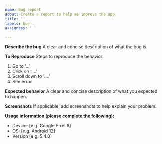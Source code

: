 ```yaml
---
name: Bug report
about: Create a report to help me improve the app
title: ''
labels: bug
assignees: ''

---
```


**Describe the bug**
A clear and concise description of what the bug is.

**To Reproduce**
Steps to reproduce the behavior:
1. Go to '...'
2. Click on '....'
3. Scroll down to '....'
4. See error

**Expected behavior**
A clear and concise description of what you expected to happen.

**Screenshots**
If applicable, add screenshots to help explain your problem.

**Usage information (please complete the following):**
 - Device: [e.g. Google Pixel 6]
 - OS: [e.g. Android 12]
 - Version [e.g. 5.4.0]
